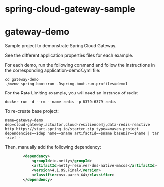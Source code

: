 # spring-cloud-gateway-sample

# gateway-demo

Sample project to demonstrate Spring Cloud Gateway.

See the different application properties files for each example.

For each demo, run the following command and follow the instructions in the corresponding application-demoX.yml file:
```
cd gateway-demo
./mvnw spring-boot:run -Dspring-boot.run.profiles=demo1
```

For the Rate Limiting example, you will need an instance of redis:
```
docker run -d --rm --name redis -p 6379:6379 redis
```

To re-create base project:
```
name=gateway-demo
dep=cloud-gateway,actuator,cloud-resilience4j,data-redis-reactive
http https://start.spring.io/starter.zip type==maven-project dependencies==$dep name==$name artifactId==$name baseDir==$name | tar -xzvf -
```
Then, manually add the following dependency:
```xml
		<dependency>
			<groupId>io.netty</groupId>
			<artifactId>netty-resolver-dns-native-macos</artifactId>
			<version>4.1.99.Final</version>
			<classifier>osx-aarch_64</classifier>
		</dependency>
```
